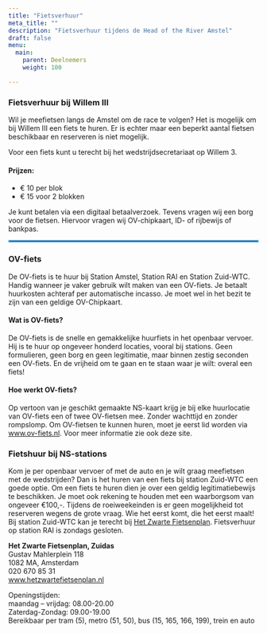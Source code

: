 ```yaml
---
title: "Fietsverhuur"
meta_title: ""
description: "Fietsverhuur tijdens de Head of the River Amstel"
draft: false
menu:
  main:
    parent: Deelnemers
    weight: 100

---
```

### Fietsverhuur bij Willem III
Wil je meefietsen langs de Amstel om de race te volgen? Het is mogelijk om bij Willem III een fiets te huren. Er is echter maar een beperkt aantal fietsen beschikbaar en reserveren is niet mogelijk.

Voor een fiets kunt u terecht bij het wedstrijdsecretariaat op Willem 3.

#### Prijzen:

- € 10 per blok
- € 15 voor 2 blokken

Je kunt betalen via een digitaal betaalverzoek. Tevens vragen wij een borg voor de fietsen. Hiervoor vragen wij OV-chipkaart, ID- of rijbewijs of bankpas.

<hr style="border:2px solid #62B0E2">

### OV-fiets
De OV-fiets is te huur bij Station Amstel, Station RAI en Station Zuid-WTC. Handig wanneer je vaker gebruik wilt maken van een OV-fiets. Je betaalt huurkosten achteraf per automatische incasso. Je moet wel in het bezit te zijn van een geldige OV-Chipkaart.

#### Wat is OV-fiets?
De OV-fiets is de snelle en gemakkelijke huurfiets in het openbaar vervoer. Hij is te huur op ongeveer honderd locaties, vooral bij stations. Geen formulieren, geen borg en geen legitimatie, maar binnen zestig seconden een OV-fiets. En de vrijheid om te gaan en te staan waar je wilt: overal een fiets!

#### Hoe werkt OV-fiets?
Op vertoon van je geschikt gemaakte NS-kaart krijg je bij elke huurlocatie van OV-fiets een of twee OV-fietsen mee. Zonder wachttijd en zonder rompslomp. Om OV-fietsen te kunnen huren, moet je eerst lid worden via www.ov-fiets.nl. Voor meer informatie zie ook deze site.

### Fietshuur bij NS-stations
Kom je per openbaar vervoer of met de auto en je wilt graag meefietsen met de wedstrijden? Dan is het huren van een fiets bij station Zuid-WTC een goede optie.
Om een fiets te huren dien je over een geldig legitimatiebewijs te beschikken. Je moet ook rekening te houden met een waarborgsom van ongeveer €100,-. Tijdens de roeiweekeinden is er geen mogelijkheid tot reserveren wegens de grote vraag. Wie het eerst komt, die het eerst maalt!
Bij station Zuid-WTC kan je terecht bij [Het Zwarte Fietsenplan](https://www.hetzwartefietsenplan.com/content/67-zuidas).
Fietsverhuur op station RAI is zondags gesloten.

**Het Zwarte Fietsenplan, Zuidas**  
Gustav Mahlerplein 118  
1082 MA, Amsterdam  
020 670 85 31  
www.hetzwartefietsenplan.nl  

Openingstijden:  
maandag – vrijdag: 08.00-20.00  
Zaterdag-Zondag: 09.00-19.00  
Bereikbaar per tram (5), metro (51, 50), bus (15, 165, 166, 199), trein en auto